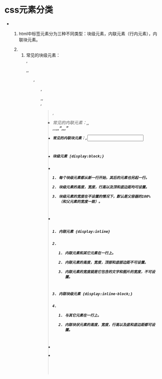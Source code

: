 # css元素分类

- 1. html中标签元素分为三种不同类型：块级元素，内联元素（行内元素），内联块元素。

  2. 1. 常见的块级元素：<div>,<p>,<h1-h6>,<ol>,<ul>,<dl>,<table>,<address>,<blockquote>,<form>
     2. 常见的内联元素：<a>,<span>,<br>,<i>,<em>,<strong>,<label>,<q>,<var>,<cite>,<code>
     3. 常见的内联块元素：<img>,<input>

  3. 块级元素       [display:block;}

  4. 1. 每个块级元素都从新一行开始，其后的元素也另起一行。
     2. 块级元素的高度，宽度，行高以及顶和底边距均可设置。
     3. 块级元素的宽度在不设置的情况下，默认是父容器的100%（和父元素的宽度一致）。

- 1. 内联元素 {display:inline}

  2. 1. 内联元素和其它元素在一行上。
     2. 内联元素的高度，宽度，顶部和底部边距不可设置。
     3. 内联元素的宽度就是它包含的文字和图片的宽度，不可设置。

  3. 内联块级元素 {display:inline-block;}

  4. 1. 与其它元素在一行上。
     2. 内联块状元素的高度，宽度，行高以及底和底边距都可设置。

-  

-  